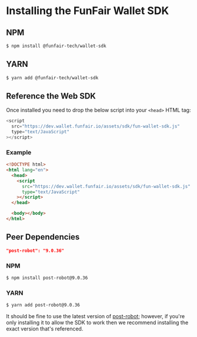 # Installing the FunFair Wallet SDK

## NPM

```bash
$ npm install @funfair-tech/wallet-sdk
```

## YARN

```bash
$ yarn add @funfair-tech/wallet-sdk
```

## Reference the Web SDK

Once installed you need to drop the below script into your `<head>` HTML tag:

```js
<script
  src="https://dev.wallet.funfair.io/assets/sdk/fun-wallet-sdk.js"
  type="text/JavaScript"
></script>
```

### Example

```html
<!DOCTYPE html>
<html lang="en">
  <head>
    <script
      src="https://dev.wallet.funfair.io/assets/sdk/fun-wallet-sdk.js"
      type="text/JavaScript"
    ></script>
  </head>

  <body></body>
</html>
```

## Peer Dependencies

```json
"post-robot": "9.0.36"
```

### NPM

```bash
$ npm install post-robot@9.0.36
```

### YARN

```bash
$ yarn add post-robot@9.0.36
```

It should be fine to use the latest version of [post-robot](https://github.com/krakenjs/post-robot); however, if you're only installing it to allow the SDK to work then we recommend installing the exact version that's referenced.
